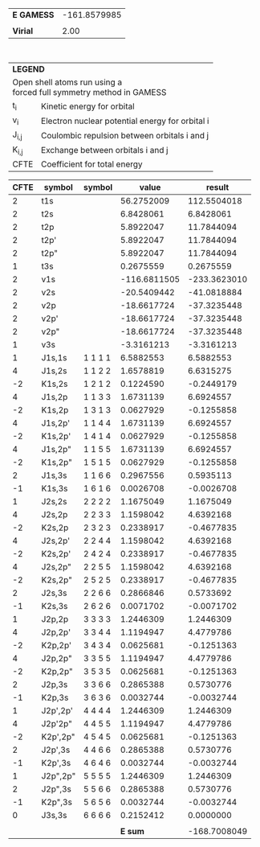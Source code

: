 <div class="grid-wrapper" id="integrals-table-11">

<div id="table1">

|              |              |
| ------------ | ------------ |
| **E GAMESS** | -161.8579985 |
|              |              |
| **Virial**   | 2.00         |

<table style="margin-top: 3rem">
<tr>
  <td colspan="2">
    <b>LEGEND</b>
  </td>
</tr>
<tr>
  <td colspan="2">
    Open shell atoms run using a <br>forced full symmetry method in GAMESS
  </td>
</tr>
<tr>
  <td>t<sub>i</sub></td> <td> Kinetic energy for orbital</td>
</tr>
<tr>
  <td>v<sub>i</sub></td> <td>Electron nuclear potential energy for orbital i</td>
</tr>
<tr>
  <td>J<sub>i,j</sub></td>	<td>Coulombic repulsion between orbitals i and j</td>
</tr>
<tr>
  <td>K<sub>i,j</sub></td>  <td>Exchange between orbitals i and j</td>
</tr>
<tr>
  <td>CFTE</td> <td>Coefficient for total energy</td>
</tr>
</table>

</div>

<div id="table2">

| CFTE | symbol   | symbol  | value        | result       |
| ---- | -------- | ------- | ------------ | ------------ |
| 2    | t1s      |         | 56.2752009   | 112.5504018  |
| 2    | t2s      |         | 6.8428061    | 6.8428061    |
| 2    | t2p      |         | 5.8922047    | 11.7844094   |
| 2    | t2p'     |         | 5.8922047    | 11.7844094   |
| 2    | t2p"     |         | 5.8922047    | 11.7844094   |
| 1    | t3s      |         | 0.2675559    | 0.2675559    |
| 2    | v1s      |         | -116.6811505 | -233.3623010 |
| 2    | v2s      |         | -20.5409442  | -41.0818884  |
| 2    | v2p      |         | -18.6617724  | -37.3235448  |
| 2    | v2p'     |         | -18.6617724  | -37.3235448  |
| 2    | v2p"     |         | -18.6617724  | -37.3235448  |
| 1    | v3s      |         | -3.3161213   | -3.3161213   |
| 1    | J1s,1s   | 1 1 1 1 | 6.5882553    | 6.5882553    |
| 4    | J1s,2s   | 1 1 2 2 | 1.6578819    | 6.6315275    |
| -2   | K1s,2s   | 1 2 1 2 | 0.1224590    | -0.2449179   |
| 4    | J1s,2p   | 1 1 3 3 | 1.6731139    | 6.6924557    |
| -2   | K1s,2p   | 1 3 1 3 | 0.0627929    | -0.1255858   |
| 4    | J1s,2p'  | 1 1 4 4 | 1.6731139    | 6.6924557    |
| -2   | K1s,2p'  | 1 4 1 4 | 0.0627929    | -0.1255858   |
| 4    | J1s,2p"  | 1 1 5 5 | 1.6731139    | 6.6924557    |
| -2   | K1s,2p"  | 1 5 1 5 | 0.0627929    | -0.1255858   |
| 2    | J1s,3s   | 1 1 6 6 | 0.2967556    | 0.5935113    |
| -1   | K1s,3s   | 1 6 1 6 | 0.0026708    | -0.0026708   |
| 1    | J2s,2s   | 2 2 2 2 | 1.1675049    | 1.1675049    |
| 4    | J2s,2p   | 2 2 3 3 | 1.1598042    | 4.6392168    |
| -2   | K2s,2p   | 2 3 2 3 | 0.2338917    | -0.4677835   |
| 4    | J2s,2p'  | 2 2 4 4 | 1.1598042    | 4.6392168    |
| -2   | K2s,2p'  | 2 4 2 4 | 0.2338917    | -0.4677835   |
| 4    | J2s,2p"  | 2 2 5 5 | 1.1598042    | 4.6392168    |
| -2   | K2s,2p"  | 2 5 2 5 | 0.2338917    | -0.4677835   |
| 2    | J2s,3s   | 2 2 6 6 | 0.2866846    | 0.5733692    |
| -1   | K2s,3s   | 2 6 2 6 | 0.0071702    | -0.0071702   |
| 1    | J2p,2p   | 3 3 3 3 | 1.2446309    | 1.2446309    |
| 4    | J2p,2p'  | 3 3 4 4 | 1.1194947    | 4.4779786    |
| -2   | K2p,2p'  | 3 4 3 4 | 0.0625681    | -0.1251363   |
| 4    | J2p,2p"  | 3 3 5 5 | 1.1194947    | 4.4779786    |
| -2   | K2p,2p"  | 3 5 3 5 | 0.0625681    | -0.1251363   |
| 2    | J2p,3s   | 3 3 6 6 | 0.2865388    | 0.5730776    |
| -1   | K2p,3s   | 3 6 3 6 | 0.0032744    | -0.0032744   |
| 1    | J2p',2p' | 4 4 4 4 | 1.2446309    | 1.2446309    |
| 4    | J2p'2p"  | 4 4 5 5 | 1.1194947    | 4.4779786    |
| -2   | K2p',2p" | 4 5 4 5 | 0.0625681    | -0.1251363   |
| 2    | J2p',3s  | 4 4 6 6 | 0.2865388    | 0.5730776    |
| -1   | K2p',3s  | 4 6 4 6 | 0.0032744    | -0.0032744   |
| 1    | J2p",2p" | 5 5 5 5 | 1.2446309    | 1.2446309    |
| 2    | J2p",3s  | 5 5 6 6 | 0.2865388    | 0.5730776    |
| -1   | K2p",3s  | 5 6 5 6 | 0.0032744    | -0.0032744   |
| 0    | J3s,3s   | 6 6 6 6 | 0.2152412    | 0.0000000    |
|      |          |         |              |              |
|      |          |         | **E sum**    | -168.7008049 |

</div>

</div>
